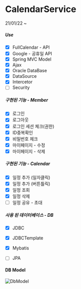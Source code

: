 #  CalendarService
21/01/22 ~
##### Use
- [x] FullCalendar - API
- [x] Google - 공휴일 API
- [x] Spring MVC Model
- [x] Ajax
- [x] Oracle DataBase
- [x] DataSource
- [x] Intercetor
- [ ] Security

##### 구현된 기능 - Member
- [x] 로그인
- [x] 로그아웃
- [x] 로그인 세션 체크(권한)
- [x] ID중복확인
- [x] 비밀번호 체크
- [x] 마이페이지 - 수정
- [x] 마이페이지 - 삭제

##### 구현된 기능 - Calendar
- [x] 일정 추가 (일자클릭)
- [x] 일정 추가 (버튼틀릭)
- [x] 일정 조회
- [x] 일정 삭제
- [ ] 일정 공유 - 초대

##### 사용 된 데이터베이스 - DB
- [x] JDBC
- [x] JDBCTemplate
- [x] Mybatis
- [ ] JPA



#### DB Model
![DbModel](https://user-images.githubusercontent.com/65147348/106873828-37531580-6718-11eb-9367-e13f52cebe40.png)